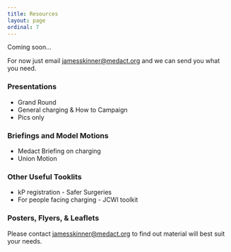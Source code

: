 ```yaml
---
title: Resources
layout: page
ordinal: 7
---
```


Coming soon...

For now just email <a href="mailto:jamesskinner@medact.org">jamesskinner@medact.org</a> and we can send you what you need.

### Presentations 

* Grand Round 
* General charging & How to Campaign 
* Pics only 

### Briefings and Model Motions 

* Medact Briefing on charging 
* Union Motion 

### Other Useful Tooklits 

* kP registration - Safer Surgeries 
* For people facing charging - JCWI toolkit 

### Posters, Flyers, & Leaflets  

Please contact <a href="mailto:jamesskinner@medact.org">jamesskinner@medact.org</a> to find out material will best suit your needs.
